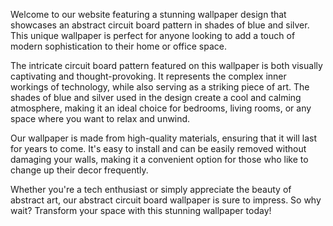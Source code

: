 <!--
Write me content for website with wallpaper "An abstract circuit board pattern in shades of blue and silver"
-->

<!--font:Poppins-->

Welcome to our website featuring a stunning wallpaper design that showcases an abstract circuit board pattern in shades of blue and silver. This unique wallpaper is perfect for anyone looking to add a touch of modern sophistication to their home or office space.

The intricate circuit board pattern featured on this wallpaper is both visually captivating and thought-provoking. It represents the complex inner workings of technology, while also serving as a striking piece of art. The shades of blue and silver used in the design create a cool and calming atmosphere, making it an ideal choice for bedrooms, living rooms, or any space where you want to relax and unwind.

Our wallpaper is made from high-quality materials, ensuring that it will last for years to come. It's easy to install and can be easily removed without damaging your walls, making it a convenient option for those who like to change up their decor frequently.

Whether you're a tech enthusiast or simply appreciate the beauty of abstract art, our abstract circuit board wallpaper is sure to impress. So why wait? Transform your space with this stunning wallpaper today!
